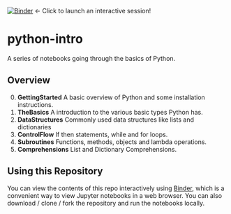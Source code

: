 [![Binder](https://mybinder.org/badge_logo.svg)](https://mybinder.org/v2/gh/bbeckwi2/python-intro/HEAD) ← Click to launch an interactive session!

# python-intro
A series of notebooks going through the basics of Python.

## Overview
 0. **GettingStarted** A basic overview of Python and some installation instructions.
 1. **TheBasics** A introduction to the various basic types Python has.
 2. **DataStructures** Commonly used data structures like lists and dictionaries
 3. **ControlFlow** If then statements, while and for loops.
 4. **Subroutines** Functions, methods, objects and lambda operations.
 5. **Comprehensions** List and Dictionary Comprehensions.
 

## Using this Repository
You can view the contents of this repo interactively using [Binder](https://mybinder.org/), which is a convenient way to view Jupyter notebooks in a web browser. You can also download / clone / fork the repository and run the notebooks locally.